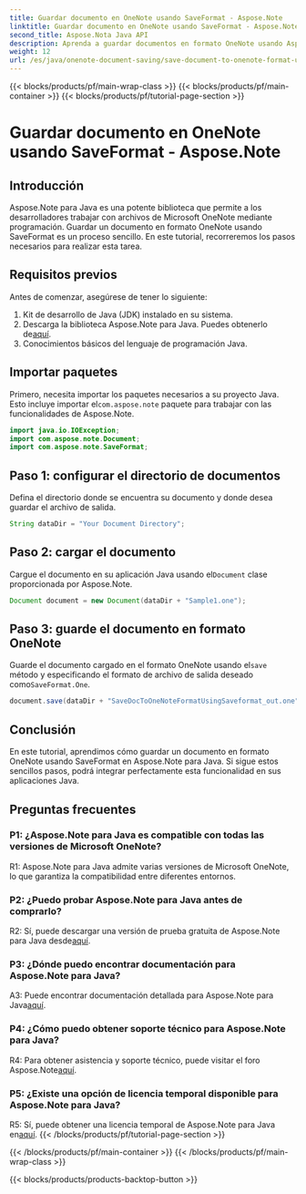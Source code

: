 ```yaml
---
title: Guardar documento en OneNote usando SaveFormat - Aspose.Note
linktitle: Guardar documento en OneNote usando SaveFormat - Aspose.Note
second_title: Aspose.Nota Java API
description: Aprenda a guardar documentos en formato OneNote usando Aspose.Note para Java. Siga este tutorial paso a paso para una integración perfecta en sus aplicaciones Java.
weight: 12
url: /es/java/onenote-document-saving/save-document-to-onenote-format-using-saveformat/
---
```


{{< blocks/products/pf/main-wrap-class >}}
{{< blocks/products/pf/main-container >}}
{{< blocks/products/pf/tutorial-page-section >}}

# Guardar documento en OneNote usando SaveFormat - Aspose.Note

## Introducción

Aspose.Note para Java es una potente biblioteca que permite a los desarrolladores trabajar con archivos de Microsoft OneNote mediante programación. Guardar un documento en formato OneNote usando SaveFormat es un proceso sencillo. En este tutorial, recorreremos los pasos necesarios para realizar esta tarea.

## Requisitos previos

Antes de comenzar, asegúrese de tener lo siguiente:

1. Kit de desarrollo de Java (JDK) instalado en su sistema.
2.  Descarga la biblioteca Aspose.Note para Java. Puedes obtenerlo de[aquí](https://releases.aspose.com/note/java/).
3. Conocimientos básicos del lenguaje de programación Java.

## Importar paquetes

 Primero, necesita importar los paquetes necesarios a su proyecto Java. Esto incluye importar el`com.aspose.note` paquete para trabajar con las funcionalidades de Aspose.Note.

```java
import java.io.IOException;
import com.aspose.note.Document;
import com.aspose.note.SaveFormat;
```

## Paso 1: configurar el directorio de documentos

Defina el directorio donde se encuentra su documento y donde desea guardar el archivo de salida.

```java
String dataDir = "Your Document Directory";
```

## Paso 2: cargar el documento

 Cargue el documento en su aplicación Java usando el`Document` clase proporcionada por Aspose.Note.

```java
Document document = new Document(dataDir + "Sample1.one");
```

## Paso 3: guarde el documento en formato OneNote

Guarde el documento cargado en el formato OneNote usando el`save` método y especificando el formato de archivo de salida deseado como`SaveFormat.One`.

```java
document.save(dataDir + "SaveDocToOneNoteFormatUsingSaveformat_out.one", SaveFormat.One);
```

## Conclusión

En este tutorial, aprendimos cómo guardar un documento en formato OneNote usando SaveFormat en Aspose.Note para Java. Si sigue estos sencillos pasos, podrá integrar perfectamente esta funcionalidad en sus aplicaciones Java.

## Preguntas frecuentes

### P1: ¿Aspose.Note para Java es compatible con todas las versiones de Microsoft OneNote?

R1: Aspose.Note para Java admite varias versiones de Microsoft OneNote, lo que garantiza la compatibilidad entre diferentes entornos.

### P2: ¿Puedo probar Aspose.Note para Java antes de comprarlo?

 R2: Sí, puede descargar una versión de prueba gratuita de Aspose.Note para Java desde[aquí](https://releases.aspose.com/).

### P3: ¿Dónde puedo encontrar documentación para Aspose.Note para Java?

 A3: Puede encontrar documentación detallada para Aspose.Note para Java[aquí](https://reference.aspose.com/note/java/).

### P4: ¿Cómo puedo obtener soporte técnico para Aspose.Note para Java?

 R4: Para obtener asistencia y soporte técnico, puede visitar el foro Aspose.Note[aquí](https://forum.aspose.com/c/note/28).

### P5: ¿Existe una opción de licencia temporal disponible para Aspose.Note para Java?

 R5: Sí, puede obtener una licencia temporal de Aspose.Note para Java en[aquí](https://purchase.aspose.com/temporary-license/).
{{< /blocks/products/pf/tutorial-page-section >}}

{{< /blocks/products/pf/main-container >}}
{{< /blocks/products/pf/main-wrap-class >}}

{{< blocks/products/products-backtop-button >}}
